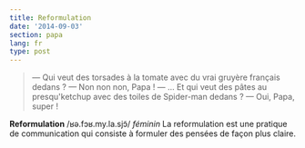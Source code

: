 ```yaml
---
title: Reformulation
date: '2014-09-03'
section: papa
lang: fr
type: post
---
```


> — Qui veut des torsades à la tomate avec du vrai gruyère français dedans ?
> — Non non non, Papa !
> — ... Et qui veut des pâtes au presqu'ketchup avec des toiles de Spider-man dedans ?
> — Oui, Papa, super !

**Reformulation** /ʁə.fɔʁ.my.la.sjɔ̃/ _féminin_
La reformulation est une pratique de communication qui consiste à formuler des pensées de façon plus claire.
